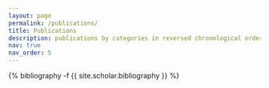 ```yaml
---
layout: page
permalink: /publications/
title: Publications
description: publications by categories in reversed chronological order. generated by jekyll-scholar.
nav: true
nav_order: 5
---
```

<!-- _pages/publications.md -->
<div class="publications">

{% bibliography -f {{ site.scholar.bibliography }} %}

</div>
